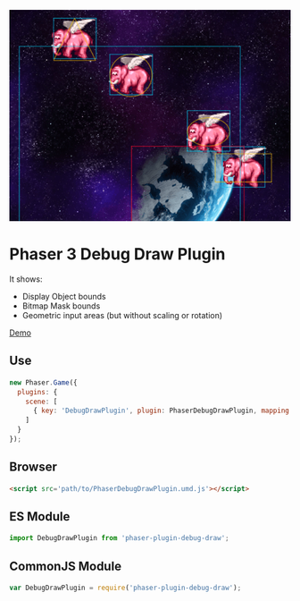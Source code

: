 ![Preview](./preview.png)

Phaser 3 Debug Draw Plugin
==========================

It shows:

- Display Object bounds
- Bitmap Mask bounds
- Geometric input areas (but without scaling or rotation)

[Demo](https://codepen.io/samme/full/zMZyOM/)

Use
---

```javascript
new Phaser.Game({
  plugins: {
    scene: [
      { key: 'DebugDrawPlugin', plugin: PhaserDebugDrawPlugin, mapping: 'debugDraw' }
    ]
  }
});
```

Browser
-------

```html
<script src='path/to/PhaserDebugDrawPlugin.umd.js'></script>
```

ES Module
---------

```javascript
import DebugDrawPlugin from 'phaser-plugin-debug-draw';
```

CommonJS Module
---------------

```javascript
var DebugDrawPlugin = require('phaser-plugin-debug-draw');
```
